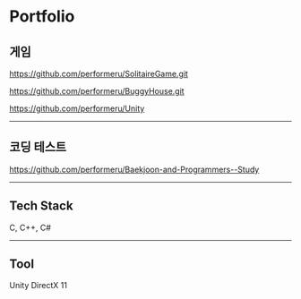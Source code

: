 # Portfolio

## 게임
https://github.com/performeru/SolitaireGame.git

https://github.com/performeru/BuggyHouse.git

https://github.com/performeru/Unity
___
## 코딩 테스트
https://github.com/performeru/Baekjoon-and-Programmers--Study
___
## Tech Stack

C, C++, C#

___
## Tool

Unity
DirectX 11 

